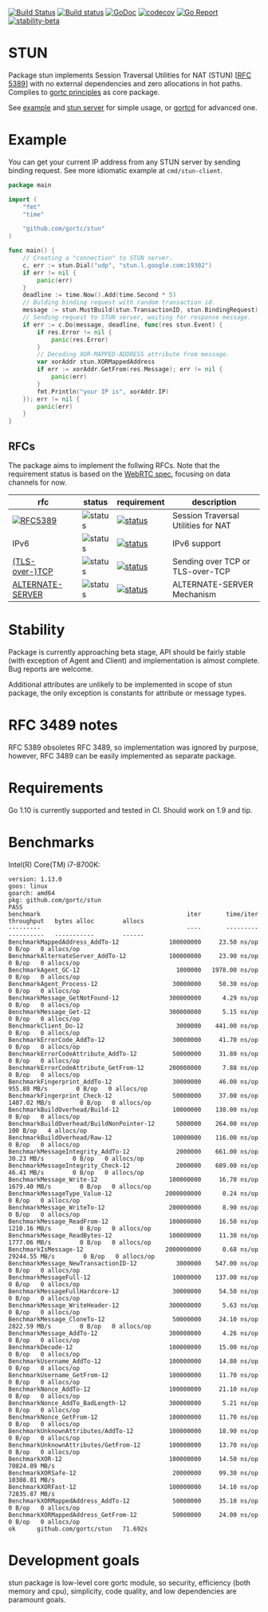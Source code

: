 [![Build Status](https://travis-ci.com/gortc/stun.svg)](https://travis-ci.com/gortc/stun)
[![Build status](https://ci.appveyor.com/api/projects/status/fw3drn3k52mf5ghw/branch/master?svg=true)](https://ci.appveyor.com/project/ernado/stun-j08g0/branch/master)
[![GoDoc](https://godoc.org/github.com/gortc/stun?status.svg)](http://godoc.org/github.com/gortc/stun)
[![codecov](https://codecov.io/gh/gortc/stun/branch/master/graph/badge.svg)](https://codecov.io/gh/gortc/stun)
[![Go Report](https://goreportcard.com/badge/github.com/gortc/stun?camo=retarded)](http://goreportcard.com/report/gortc/stun)
[![stability-beta](https://img.shields.io/badge/stability-beta-33bbff.svg)](https://github.com/mkenney/software-guides/blob/master/STABILITY-BADGES.md#beta)

# STUN
Package stun implements Session Traversal Utilities for NAT (STUN) [[RFC 5389](https://tools.ietf.org/html/rfc5389)]
with no external dependencies and zero allocations in hot paths.
Complies to [gortc principles](https://gortc.io/#principles) as core package.

See [example](https://godoc.org/github.com/gortc/stun#example-Message) and [stun server](https://github.com/gortc/stund) for simple usage,
or [gortcd](https://github.com/gortc/gortcd) for advanced one.

# Example
You can get your current IP address from any STUN server by sending
binding request. See more idiomatic example at `cmd/stun-client`.
```go
package main

import (
	"fmt"
	"time"

	"github.com/gortc/stun"
)

func main() {
	// Creating a "connection" to STUN server.
	c, err := stun.Dial("udp", "stun.l.google.com:19302")
	if err != nil {
		panic(err)
	}
	deadline := time.Now().Add(time.Second * 5)
	// Bulding binding request with random transaction id.
	message := stun.MustBuild(stun.TransactionID, stun.BindingRequest)
	// Sending request to STUN server, waiting for response message.
	if err := c.Do(message, deadline, func(res stun.Event) {
		if res.Error != nil {
			panic(res.Error)
		}
		// Decoding XOR-MAPPED-ADDRESS attribute from message.
		var xorAddr stun.XORMappedAddress
		if err := xorAddr.GetFrom(res.Message); err != nil {
			panic(err)
		}
		fmt.Println("your IP is", xorAddr.IP)
	}); err != nil {
		panic(err)
	}
}
```

## RFCs

The package aims to implement the follwing RFCs. Note that the requirement status is based on the [WebRTC spec](https://tools.ietf.org/html/draft-ietf-rtcweb-overview), focusing on data channels for now.

rfc | status | requirement | description
----|--------|-------------|----
[![RFC5389](https://img.shields.io/badge/RFC-5389-blue.svg)](https://tools.ietf.org/html/rfc5389) | ![status](https://img.shields.io/badge/status-beta-green.svg) | [![status](https://img.shields.io/badge/requirement-MUST-green.svg)](https://tools.ietf.org/html/rfc2119) | Session Traversal Utilities for NAT
IPv6 | ![status](https://img.shields.io/badge/status-research-orange.svg) | [![status](https://img.shields.io/badge/requirement-MUST-green.svg)](https://tools.ietf.org/html/rfc2119) | IPv6 support
[(TLS-over-)TCP](https://tools.ietf.org/html/rfc5389#section-7.2.2) | ![status](https://img.shields.io/badge/status-research-orange.svg) | [![status](https://img.shields.io/badge/requirement-MUST-green.svg)](https://tools.ietf.org/html/rfc2119) | Sending over TCP or TLS-over-TCP
[ALTERNATE-SERVER](https://tools.ietf.org/html/rfc5389#section-11) | ![status](https://img.shields.io/badge/status-dev-blue.svg) | [![status](https://img.shields.io/badge/requirement-MUST-green.svg)](https://tools.ietf.org/html/rfc2119) | ALTERNATE-SERVER Mechanism


# Stability
Package is currently approaching beta stage, API should be fairly stable
(with exception of Agent and Client) and implementation is almost complete.
Bug reports are welcome.

Additional attributes are unlikely to be implemented in scope of stun package,
the only exception is constants for attribute or message types.

# RFC 3489 notes
RFC 5389 obsoletes RFC 3489, so implementation was ignored by purpose, however,
RFC 3489 can be easily implemented as separate package.

# Requirements
Go 1.10 is currently supported and tested in CI. Should work on 1.9 and tip.

# Benchmarks

Intel(R) Core(TM) i7-8700K:

```
version: 1.13.0
goos: linux
goarch: amd64
pkg: github.com/gortc/stun
PASS
benchmark                                         iter       time/iter      throughput   bytes alloc        allocs
---------                                         ----       ---------      ----------   -----------        ------
BenchmarkMappedAddress_AddTo-12              100000000     23.50 ns/op                        0 B/op   0 allocs/op
BenchmarkAlternateServer_AddTo-12            100000000     23.90 ns/op                        0 B/op   0 allocs/op
BenchmarkAgent_GC-12                           1000000   1978.00 ns/op                        0 B/op   0 allocs/op
BenchmarkAgent_Process-12                     30000000     50.30 ns/op                        0 B/op   0 allocs/op
BenchmarkMessage_GetNotFound-12              300000000      4.29 ns/op                        0 B/op   0 allocs/op
BenchmarkMessage_Get-12                      300000000      5.15 ns/op                        0 B/op   0 allocs/op
BenchmarkClient_Do-12                          3000000    441.00 ns/op                        0 B/op   0 allocs/op
BenchmarkErrorCode_AddTo-12                   30000000     41.70 ns/op                        0 B/op   0 allocs/op
BenchmarkErrorCodeAttribute_AddTo-12          50000000     31.80 ns/op                        0 B/op   0 allocs/op
BenchmarkErrorCodeAttribute_GetFrom-12       200000000      7.88 ns/op                        0 B/op   0 allocs/op
BenchmarkFingerprint_AddTo-12                 30000000     46.00 ns/op     955.88 MB/s        0 B/op   0 allocs/op
BenchmarkFingerprint_Check-12                 50000000     37.00 ns/op    1407.02 MB/s        0 B/op   0 allocs/op
BenchmarkBuildOverhead/Build-12               10000000    138.00 ns/op                        0 B/op   0 allocs/op
BenchmarkBuildOverhead/BuildNonPointer-12      5000000    264.00 ns/op                      100 B/op   4 allocs/op
BenchmarkBuildOverhead/Raw-12                 10000000    116.00 ns/op                        0 B/op   0 allocs/op
BenchmarkMessageIntegrity_AddTo-12             2000000    661.00 ns/op      30.23 MB/s        0 B/op   0 allocs/op
BenchmarkMessageIntegrity_Check-12             2000000    689.00 ns/op      46.41 MB/s        0 B/op   0 allocs/op
BenchmarkMessage_Write-12                    100000000     16.70 ns/op    1679.40 MB/s        0 B/op   0 allocs/op
BenchmarkMessageType_Value-12               2000000000      0.24 ns/op                        0 B/op   0 allocs/op
BenchmarkMessage_WriteTo-12                  200000000      8.90 ns/op                        0 B/op   0 allocs/op
BenchmarkMessage_ReadFrom-12                 100000000     16.50 ns/op    1210.16 MB/s        0 B/op   0 allocs/op
BenchmarkMessage_ReadBytes-12                100000000     11.30 ns/op    1777.06 MB/s        0 B/op   0 allocs/op
BenchmarkIsMessage-12                       2000000000      0.68 ns/op   29244.55 MB/s        0 B/op   0 allocs/op
BenchmarkMessage_NewTransactionID-12           3000000    547.00 ns/op                        0 B/op   0 allocs/op
BenchmarkMessageFull-12                       10000000    137.00 ns/op                        0 B/op   0 allocs/op
BenchmarkMessageFullHardcore-12               30000000     54.50 ns/op                        0 B/op   0 allocs/op
BenchmarkMessage_WriteHeader-12              300000000      5.63 ns/op                        0 B/op   0 allocs/op
BenchmarkMessage_CloneTo-12                   50000000     24.10 ns/op    2822.59 MB/s        0 B/op   0 allocs/op
BenchmarkMessage_AddTo-12                    300000000      4.26 ns/op                        0 B/op   0 allocs/op
BenchmarkDecode-12                           100000000     15.00 ns/op                        0 B/op   0 allocs/op
BenchmarkUsername_AddTo-12                   100000000     14.80 ns/op                        0 B/op   0 allocs/op
BenchmarkUsername_GetFrom-12                 100000000     11.70 ns/op                        0 B/op   0 allocs/op
BenchmarkNonce_AddTo-12                      100000000     21.10 ns/op                        0 B/op   0 allocs/op
BenchmarkNonce_AddTo_BadLength-12            300000000      5.21 ns/op                        0 B/op   0 allocs/op
BenchmarkNonce_GetFrom-12                    100000000     11.70 ns/op                        0 B/op   0 allocs/op
BenchmarkUnknownAttributes/AddTo-12          100000000     18.90 ns/op                        0 B/op   0 allocs/op
BenchmarkUnknownAttributes/GetFrom-12        100000000     13.70 ns/op                        0 B/op   0 allocs/op
BenchmarkXOR-12                              100000000     14.50 ns/op   70824.89 MB/s
BenchmarkXORSafe-12                           20000000     99.30 ns/op   10308.81 MB/s
BenchmarkXORFast-12                          100000000     14.10 ns/op   72835.87 MB/s
BenchmarkXORMappedAddress_AddTo-12            50000000     35.10 ns/op                        0 B/op   0 allocs/op
BenchmarkXORMappedAddress_GetFrom-12          50000000     24.00 ns/op                        0 B/op   0 allocs/op
ok  	github.com/gortc/stun	71.692s
```

# Development goals

stun package is low-level core gortc module, so security, efficiency (both memory and cpu), simplicity,
code quality, and low dependencies are paramount goals.
